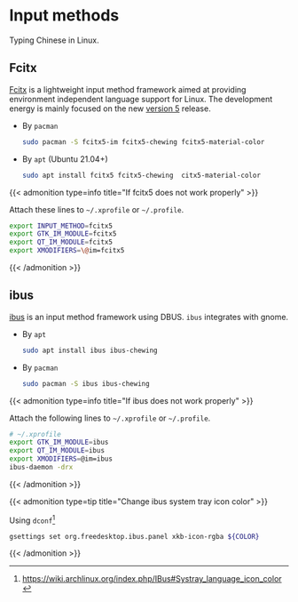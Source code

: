 # Input methods


Typing Chinese in Linux.

<!--more-->

## Fcitx

[Fcitx](https://wiki.archlinux.org/index.php/Fcitx) is a lightweight input method framework aimed at providing environment independent language support for Linux. The development energy is mainly focused on the new [version 5](https://wiki.archlinux.org/index.php/Fcitx5) release.

- By `pacman`
  ```bash
  sudo pacman -S fcitx5-im fcitx5-chewing fcitx5-material-color
  ```
- By `apt` (Ubuntu 21.04+)
  ```bash
  sudo apt install fcitx5 fcitx5-chewing  citx5-material-color
  ```

{{< admonition type=info title="If fcitx5 does not work properly" >}}

Attach these lines to `~/.xprofile` or `~/.profile`.

```bash
export INPUT_METHOD=fcitx5
export GTK_IM_MODULE=fcitx5
export QT_IM_MODULE=fcitx5
export XMODIFIERS=\@im=fcitx5
```

{{< /admonition >}}


## ibus

[ibus](https://github.com/ibus/ibus) is an input method framework using DBUS. `ibus` integrates with gnome.

- By `apt`
  ```bash
  sudo apt install ibus ibus-chewing
  ```
- By `pacman`
  ```bash
  sudo pacman -S ibus ibus-chewing
  ```

{{< admonition type=info title="If ibus does not work properly" >}}

Attach the following lines to `~/.xprofile` or `~/.profile`.

```bash
# ~/.xprofile
export GTK_IM_MODULE=ibus
export QT_IM_MODULE=ibus
export XMODIFIERS=@im=ibus
ibus-daemon -drx
```

{{< /admonition >}}

{{< admonition type=tip title="Change ibus system tray icon color" >}}

Using `dconf`[^ibus-color]

```bash
gsettings set org.freedesktop.ibus.panel xkb-icon-rgba ${COLOR}
```

[^ibus-color]: https://wiki.archlinux.org/index.php/IBus#Systray_language_icon_color

{{< /admonition >}}


